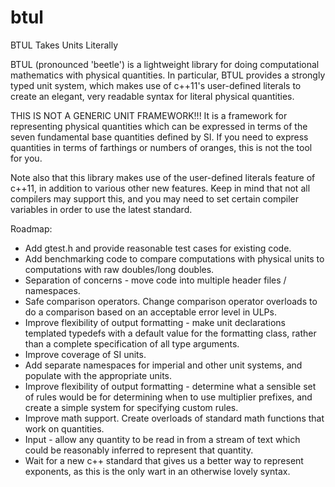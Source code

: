 btul
====

BTUL Takes Units Literally

BTUL (pronounced 'beetle') is a lightweight library for doing computational mathematics with physical quantities.  In particular, BTUL provides a strongly typed unit system, which makes use of c++11's user-defined literals to create an elegant, very readable syntax for literal physical quantities.

THIS IS NOT A GENERIC UNIT FRAMEWORK!!!  It is a framework for representing physical quantities which can be expressed in terms of the seven fundamental base quantities defined by SI.  If you need to express quantities in terms of farthings or numbers of oranges, this is not the tool for you.

Note also that this library makes use of the user-defined literals feature of c++11, in addition to various other new features.  Keep in mind that not all compilers may support this, and you may need to set certain compiler variables in order to use the latest standard.

Roadmap:
* Add gtest.h and provide reasonable test cases for existing code.
* Add benchmarking code to compare computations with physical units to computations with raw doubles/long doubles.
* Separation of concerns - move code into multiple header files / namespaces.
* Safe comparison operators.  Change comparison operator overloads to do a comparison based on an acceptable error level in ULPs.
* Improve flexibility of output formatting - make unit declarations templated typedefs with a default value for the formatting class, rather than a complete specification of all type arguments.
* Improve coverage of SI units.
* Add separate namespaces for imperial and other unit systems, and populate with the appropriate units.
* Improve flexibility of output formatting - determine what a sensible set of rules would be for determining when to use multiplier prefixes, and create a simple system for specifying custom rules.
* Improve math support.  Create overloads of standard math functions that work on quantities.
* Input - allow any quantity to be read in from a stream of text which could be reasonably inferred to represent that quantity.
* Wait for a new c++ standard that gives us a better way to represent exponents, as this is the only wart in an otherwise lovely syntax.
